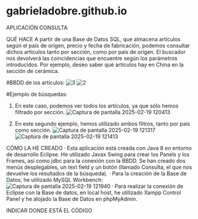 # gabrieladobre.github.io

APLICACIÓN CONSULTA

QUÉ HACE
A partir de una Base de Datos SQL, que almacena artículos según el país de origen, precio y fecha de fabricación, podemos consultar dichos artículos tanto por sección, como por país de origen.
El buscador nos devolverá las coincidencias que encuentre según los parámetros introducidos. Por ejemplo, deseo saber qué artículos hay en China en la sección de cerámica.

#BBDD de los artículos:
![3](https://github.com/user-attachments/assets/f8597efa-286a-453e-92ed-a412aefcc824)
![2](https://github.com/user-attachments/assets/4dfd8c66-e871-4978-8d5c-9203adef87d1)

#Ejemplo de búsquedas:

1. En este caso, podemos ver todos los artículos, ya que sólo hemos filtrado por sección.
![Captura de pantalla 2025-02-19 120413](https://github.com/user-attachments/assets/cc578e46-61e1-4e0c-9765-620a4c477fc6)

2. En este segundo ejemplo, hemos utilizado ambos filtros, tanto por país como sección.
![Captura de pantalla 2025-02-19 121317](https://github.com/user-attachments/assets/87277f8b-bae3-4b9c-a5ba-163dd0247ee4)
![Captura de pantalla 2025-02-19 121413](https://github.com/user-attachments/assets/c5e9ae31-c7b5-48a2-b4e1-896c1dae478b)


CÓMO LA HE CREADO
· Esta aplicación está creada con Java 8 en entorno de desarrollo Eclipse. He utilizado Javax Swing para crear los Panels y los Frames, así como jdbc para la conexión con la BBDD. Se han creado dos menús desplegables, un text field y un botón (llamado Consulta, el que nos devuelve los resultados de la búsqueda).
· Para la creación de la Base de Datos, he utilizado MySQL Workbench:
![Captura de pantalla 2025-02-19 121940](https://github.com/user-attachments/assets/3672479b-215e-4822-b3aa-be93c335e1b6)
· Para realizar la conexión de Eclipse con la Base de datos, en local host, he utilizado Xampp Control Panel y he alojado la Base de Datos en phpMyAdmin.


INDICAR DONDE ESTÁ EL CÓDIGO
